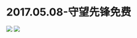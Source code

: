 # 2017.05.08-守望先锋免费
![](https://bilicoverimg.github.io/2017/2017.05.08-守望先锋免费.jpg)
![](https://bilicover2017.github.io/2017.05.08.jpg)

